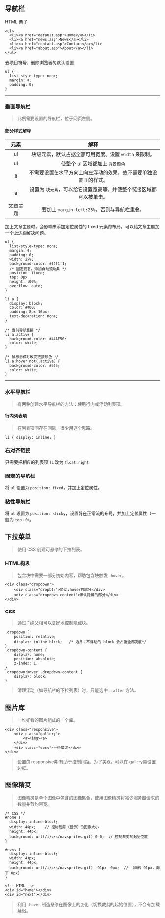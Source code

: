 ## 导航栏

HTML 栗子
```
<ul>
  <li><a href="default.asp">Home</a></li>
  <li><a href="news.asp">News</a></li>
  <li><a href="contact.asp">Contact</a></li>
  <li><a href="about.asp">About</a></li>
</ul>
```  
去项目符号，删除浏览器的默认设置  
```
ul {
  list-style-type: none;
  margin: 0;
  padding: 0;
}
```

----  
### 垂直导航栏  
> 此例需要设置的导航栏，位于网页左侧。

#### 部分样式解释  
元素 | 解释 
 :-: | :-: 
 ul | 块级元素，默认占据全部可用宽度。设置 `width` 来限制。
 ul | 使整个 ul 区域都加上 `背景颜色`
 li | 不需要设置在水平方向上向左浮动的效果，故不需要单独设置 li 的样式。
 a | 设置为 `块元素`，可以给它设置宽高等，并使整个链接区域都可以被单击。  
 文章主题 | 要加上 `margin-left:25%`，否则与导航栏重叠。  

加上文章主题时，会影响未添加定位属性的 fixed 元素的布局，可以给文章主题加一个上边距解决问题。

```
ul {
  list-style-type: none;
  margin: 0;
  padding: 0;
  width: 25%;
  background-color: #f1f1f1;
  /* 固定视窗，添加自动滚动条 */
  position: fixed;
  top: 0px;
  height: 100%;
  overflow: auto;
}

li a {
  display: block;
  color: #000;
  padding: 8px 16px;
  text-decoration: none;
}

/* 当前导航链接 */
li a.active {
  background-color: #4CAF50;
  color: white;
}

/* 鼠标悬停时改变链接颜色 */
li a:hover:not(.active) {
  background-color: #555;
  color: white;
}
```

----  
### 水平导航栏  
> 有两种创建水平导航栏的方法：使用行内或浮动列表项。  

#### 行内列表项
> 在列表项间存在间隙，很少用这个思路。  
```
li { display: inline; }
```

### 右对齐链接
只需要把相应的列表项 `li` 改为 `float:right`

### 固定的导航栏
将 `ul` 设置为 `position: fixed`，并加上定位属性。  

### 粘性导航栏  
将 `ul` 设置为 `position: sticky`，设置好在正常流的布局，并加上定位属性（一般为 `top：0`）。  

## 下拉菜单  
> 使用 CSS 创建可悬停的下拉列表。  

### HTML构思  
> 包含块中需要一部分初始内容，帮助包含块触发 `:hover`。
```
<div class="dropdown">
    <div class="dropbtn">协助:hover的部分</div>
    <div class="dropdown-content">默认隐藏的部分</div>
</div>
```
### CSS  
> 通过子绝父相可以更好地控制隐藏块。
```
.dropdown {
    position: relative;
    display: inline-block;   /* 选用：不浮动的 block 会占据全部宽度*/
}
.dropdown-content {
    display: none;
    position: absolute;
    z-index: 1;
}
.dropdown:hover .dropdown-content {
    display: block;
}
```
> 清理浮动（如导航栏的下拉列表）时，只能选中 `::after` 方法。  

## 图片库  
> 一堆好看的图片组成的一个库。  

```
<div class="responsive">
    <div class="gallery">
        <a><img><a>
    </div>
    <div class="desc">一些描述</div>
</div>
```
> 设置的 responsive类 有助于控制间距。为了美观，可以在 gallery类设置边框。

## 图像精灵  
> 图像精灵是单个图像中包含的图像集合，使用图像精灵将减少服务器请求的数量并节约带宽。  
```  
/* CSS */
#home {
  display: inline-block;
  width: 46px;    // 控制裁剪（显示）的图像大小
  height: 44px;
  background: url(/i/css/navsprites.gif) 0 0;  // 控制裁剪的起始位置
}

#next {
  display: inline-block;
  width: 43px;
  height: 44px;
  background: url(/i/css/navsprites.gif) -91px -0px;  // （向右 91px，向下 0px)
}

<!-- HTML -->
<div id="home"></div>
<div id="next"></div>
```
> 利用 `:hover` 制造悬停在图像上的变化（切换裁剪的起始位置），不会有加载延迟。  







